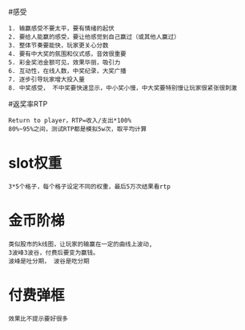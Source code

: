 #感受

	1. 输赢感受不要太平，要有情绪的起伏
	2. 要给人能赢的感受，要让他感觉到自己赢过（或其他人赢过）
	3. 整体节奏要能快，玩家更关心分数
	4. 要有中大奖的氛围和仪式感，音效很重要
	5. 彩金奖池金额可见，效果华丽，吸引力
	6. 互动性，在线人数，中奖纪录，大奖广播
	7. 逐步引导玩家增大投入量
	8. 中奖感受， 不中奖要快速显示，中小奖小慢，中大奖要特别慢让玩家很紧张很刺激


#返奖率RTP

	Return to player，RTP=收入/支出*100%
	80%~95%之间，测试RTP都是模拟5w次，取平均计算

# slot权重

	3*5个格子，每个格子设定不同的权重，最后5万次结果看rtp

# 金币阶梯

	类似股市的k线图，让玩家的输赢在一定的曲线上波动,
	3波峰3波谷，付费后要变为赢钱。	
	波峰是吐分期， 波谷是吃分期
	


# 付费弹框

	效果比不提示要好很多

# 